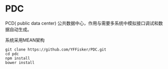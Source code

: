 # PDC
PCD( public data center) 公共数据中心，作用与需要多系统中模拟接口调试和数据自动生成。

系统采用MEAN架构

```
git clone https://github.com/YFFisker/PDC.git
cd pdc
npm install
bower install
```
